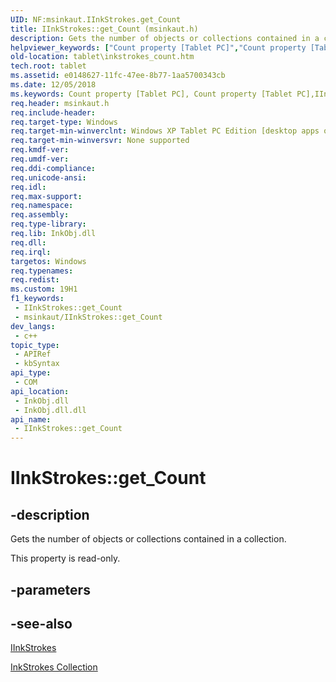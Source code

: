 ```yaml
---
UID: NF:msinkaut.IInkStrokes.get_Count
title: IInkStrokes::get_Count (msinkaut.h)
description: Gets the number of objects or collections contained in a collection.
helpviewer_keywords: ["Count property [Tablet PC]","Count property [Tablet PC]","IInkStrokes interface","IInkStrokes interface [Tablet PC]","Count property","IInkStrokes.Count","IInkStrokes.get_Count","IInkStrokes::Count","IInkStrokes::get_Count","InkStrokes.get_Count","get_Count","msinkaut/IInkStrokes::Count","msinkaut/IInkStrokes::get_Count","tablet.inkstrokes_count"]
old-location: tablet\inkstrokes_count.htm
tech.root: tablet
ms.assetid: e0148627-11fc-47ee-8b77-1aa5700343cb
ms.date: 12/05/2018
ms.keywords: Count property [Tablet PC], Count property [Tablet PC],IInkStrokes interface, IInkStrokes interface [Tablet PC],Count property, IInkStrokes.Count, IInkStrokes.get_Count, IInkStrokes::Count, IInkStrokes::get_Count, InkStrokes.get_Count, get_Count, msinkaut/IInkStrokes::Count, msinkaut/IInkStrokes::get_Count, tablet.inkstrokes_count
req.header: msinkaut.h
req.include-header: 
req.target-type: Windows
req.target-min-winverclnt: Windows XP Tablet PC Edition [desktop apps only]
req.target-min-winversvr: None supported
req.kmdf-ver: 
req.umdf-ver: 
req.ddi-compliance: 
req.unicode-ansi: 
req.idl: 
req.max-support: 
req.namespace: 
req.assembly: 
req.type-library: 
req.lib: InkObj.dll
req.dll: 
req.irql: 
targetos: Windows
req.typenames: 
req.redist: 
ms.custom: 19H1
f1_keywords:
 - IInkStrokes::get_Count
 - msinkaut/IInkStrokes::get_Count
dev_langs:
 - c++
topic_type:
 - APIRef
 - kbSyntax
api_type:
 - COM
api_location:
 - InkObj.dll
 - InkObj.dll.dll
api_name:
 - IInkStrokes::get_Count
---
```


# IInkStrokes::get_Count


## -description

Gets the number of objects or collections contained in a collection.



This property is read-only.

## -parameters

## -see-also

<a href="https://msdn.microsoft.com/en-us/library/Mt846806(v=VS.85).aspx">IInkStrokes</a>



<a href="/previous-versions/windows/desktop/legacy/ms703293(v=vs.85)">InkStrokes Collection</a>

